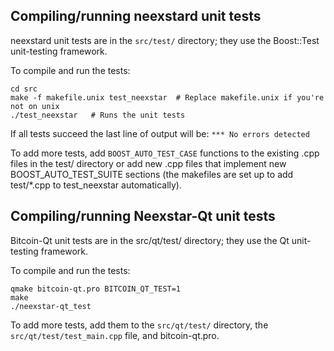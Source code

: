 Compiling/running neexstard unit tests
------------------------------------

neexstard unit tests are in the `src/test/` directory; they
use the Boost::Test unit-testing framework.

To compile and run the tests:

	cd src
	make -f makefile.unix test_neexstar  # Replace makefile.unix if you're not on unix
	./test_neexstar   # Runs the unit tests

If all tests succeed the last line of output will be:
`*** No errors detected`

To add more tests, add `BOOST_AUTO_TEST_CASE` functions to the existing
.cpp files in the test/ directory or add new .cpp files that
implement new BOOST_AUTO_TEST_SUITE sections (the makefiles are
set up to add test/*.cpp to test_neexstar automatically).


Compiling/running Neexstar-Qt unit tests
---------------------------------------

Bitcoin-Qt unit tests are in the src/qt/test/ directory; they
use the Qt unit-testing framework.

To compile and run the tests:

	qmake bitcoin-qt.pro BITCOIN_QT_TEST=1
	make
	./neexstar-qt_test

To add more tests, add them to the `src/qt/test/` directory,
the `src/qt/test/test_main.cpp` file, and bitcoin-qt.pro.
